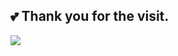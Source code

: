 
<!-- ## Please give a Star if you like ⭐⭐⭐.  -->

##  💕 Thank you for the visit. 
<!-- 
![deploy](https://github.com/chaos-zhu/chaos-zhu-vuepress/workflows/deploy/badge.svg?branch=master&event=push) 
<p>
  <a href="https://github.com/chaos-zhu/easynode">
    <img align="center" src="https://github-readme-stats.anuraghazra1.vercel.app/api/top-langs/?username=chaos-zhu&langs_count=10&layout=compact&theme=material-palenight" />
  </a>
</p>
-->

<p>
  <a href="https://github.com/chaos-zhu/easynode">
    <img align="center" src="https://github-readme-stats.anuraghazra1.vercel.app/api/pin/?username=chaos-zhu&repo=easynode&theme=material-palenight" />
  </a>
</p>

<!-- 
![](http://profile-counter.glitch.me/chaos-zhu/count.svg)

[![](https://activity-graph.herokuapp.com/graph?username=chaos-zhu&theme=github)](https://activity-graph.herokuapp.com/graph?username=chaos-zhu&theme=github)
-->

<!-- - 🌱 I’m currently learning [vue3.0](https://github.com/chaos-zhu/vue3-todolist) & CI -->
<!-- - 🤔  3 Years of experiences working with <font color=#020>Web</font>
- 📫 My blog: [https://zhulijun.club](https://zhulijun.club) -->

<!--  ![chaos-zhu's github stats](https://github-readme-stats.vercel.app/api/top-langs/?username=chaos-zhu&show_icons=true&theme=gruvbox&layout=compact)
 -->
